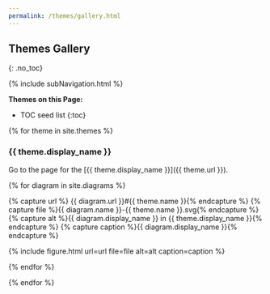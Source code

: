 ```yaml
---
permalink: /themes/gallery.html
---
```

## Themes Gallery
{: .no_toc}

{% include subNavigation.html %}

**Themes on this Page:**

* TOC seed list
{:toc}

{% for theme in site.themes %}

### {{ theme.display_name }}

Go to the page for the [{{ theme.display_name }}]({{ theme.url }}).

<div class ="image-gallery">

{% for diagram in site.diagrams %}

{% capture url %} {{ diagram.url }}#{{ theme.name }}{% endcapture %}
{% capture file %}{{ diagram.name }}-{{ theme.name }}.svg{% endcapture %}
{% capture alt %}{{ diagram.display_name }} in {{ theme.display_name }}{% endcapture %}
{% capture caption %}{{ diagram.display_name }}{% endcapture %}

{% include figure.html url=url file=file alt=alt caption=caption %}

{% endfor %}

</div>

{% endfor %}
